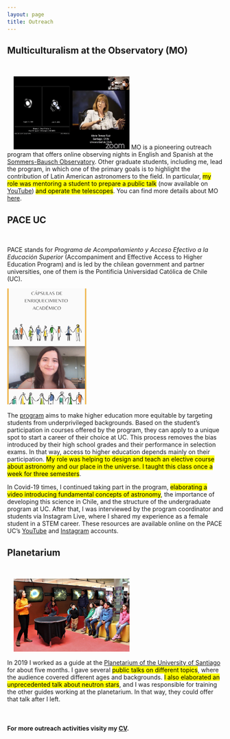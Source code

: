 ```yaml
---
layout: page
title: Outreach
---
```



<style>
img[src="https://github.com/csechiburu/csechiburu.github.io/blob/main/Images/MO.png?raw=true"] {
  float: right;
}
</style>

<body>

<h2>Multiculturalism at the Observatory (MO)</h2>
 
  <br>

<p><img src="https://github.com/csechiburu/csechiburu.github.io/blob/main/Images/MO.png?raw=true" alt="MO" style="width:270px;height:170px;margin-left:15px;">
MO is a pioneering outreach program that offers online observing nights in English and Spanish at the <a href="https://www.colorado.edu/sbo/"> Sommers-Bausch Observatory</a>. Other graduate students, including me, lead the program, in which one of the primary goals is to highlight the contribution of Latin American astronomers to the field. In particular, <mark>my role was mentoring a student to prepare a public talk</mark> (now available on <a href="https://www.youtube.com/channel/UCCom3frTr5azQtlcBti6KgA"> YouTube</a>) <mark>and operate the telescopes</mark>. You can find more details about MO <a href="https://www.colorado.edu/sbo/student-activities/multiculturalism-sbo-multiculturalismo-en-sbo"> here</a>.</p>

</body>

<style>
img[src="https://github.com/csechiburu/csechiburu.github.io/blob/main/Images/pace.png?raw=true"] {
  float: left;
}
</style>


<h2>PACE UC</h2>

<br>
 
<p> PACE stands for <em>Programa de Acompañamiento y Acceso Efectivo a la Educación Superior</em> (Accompaniment and Effective Access to Higher Education Program) and is led by the chilean government and partner universities, one of them is the Pontificia Universidad Católica de Chile (UC). </p>

<p><img src="https://github.com/csechiburu/csechiburu.github.io/blob/main/Images/pace.png?raw=true" alt="PACE" style="width:185px;height:270px;margin-right:15px;">
  
The <a href="https://inclusion.uc.cl/pace-uc/"> program</a> aims to make higher education more equitable by targeting students from underprivileged backgrounds. Based on the student’s participation in courses offered by the program, they can apply to a unique spot to start a career of their choice at UC. This process removes the bias introduced by their high school grades and their performance in selection exams. In that way, access to higher education depends mainly on their participation. <mark>My role was helping to design and teach an elective course about astronomy and our place in the universe. I taught this class once a week for three semesters</mark>.</p>
<p> In Covid-19 times, I continued taking part in the program, <mark>elaborating a video introducing fundamental concepts of astronomy</mark>, the importance of developing this science in Chile, and the structure of the undergraduate program at UC. After that, I was interviewed by the program coordinator and students via Instagram Live, where I shared my experience as a female student in a STEM career. These resources are available online on the PACE UC’s <a href="https://www.youtube.com/watch?v=iyfr34M0FY4&t=1s">YouTube</a> and <a href="https://www.instagram.com/paceuc_oficial/channel/">Instagram</a> accounts.</p>

<style>
img[src="https://github.com/csechiburu/csechiburu.github.io/blob/main/Images/planetario.jpg?raw=true"] {
  float: right;
}
</style>


<h2>Planetarium</h2>
 
<br>

<p><img src="https://github.com/csechiburu/csechiburu.github.io/blob/main/Images/planetario.jpg?raw=true" alt="Planetarium" style="width:270px;height:170px;margin-left:15px;">
  
In 2019 I worked as a guide at the <a href="https://planetariochile.cl"> Planetarium of the University of Santiago</a> for about five months. I gave several <mark>public talks on different topics</mark>, where the audience covered different ages and backgrounds. <mark>I also elaborated an unprecedented talk about neutron stars</mark>, and I was responsible for training the other guides working at the planetarium.  In that way, they could offer that talk after I left.</p>

<br>

<h4> For more outreach activities visity my <a href="https://csechiburu.github.io/Files/CV_Jan2022.pdf"> CV</a>.</h4>



